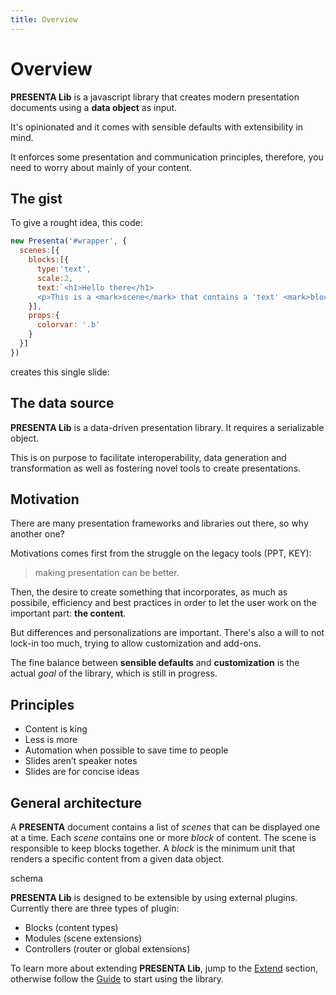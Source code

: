 ```yaml
---
title: Overview
---
```


# Overview

**PRESENTA Lib** is a javascript library that creates modern presentation documents using a **data object** as input.

It's opinionated and it comes with sensible defaults with extensibility in mind.

It enforces some presentation and communication principles, therefore, you need to worry about mainly of your content.



## The gist

To give a rought idea, this code:

```js
new Presenta('#wrapper', {
  scenes:[{
    blocks:[{
      type:'text',
      scale:2,
      text:`<h1>Hello there</h1>
      <p>This is a <mark>scene</mark> that contains a 'text' <mark>block</mark>...</p>`
    }],
    props:{
      colorvar: '.b'
    }
  }]
})
```

creates this single slide:

<pDemo01 />



## The data source

**PRESENTA Lib** is a data-driven presentation library. It requires a serializable object.

This is on purpose to facilitate interoperability, data generation and transformation as well as fostering novel tools to create presentations.



## Motivation

There are many presentation frameworks and libraries out there, so why another one?

Motivations comes first from the struggle on the legacy tools (PPT, KEY):

> making presentation can be better.

Then, the desire to create something that incorporates, as much as possibile, efficiency and best practices in order to let the user work on the important part: **the content**.

But differences and personalizations are important. There's also a will to not lock-in too much, trying to allow customization and add-ons.

The fine balance between **sensible defaults** and **customization** is the actual *goal* of the library, which is still in progress.

## Principles

- Content is king
- Less is more
- Automation when possible to save time to people
- Slides aren’t speaker notes
- Slides are for concise ideas

## General architecture

A **PRESENTA** document contains a list of *scenes* that can be displayed one at a time. Each *scene* contains one or more *block* of content. The scene is responsible to keep blocks together. A *block* is the minimum unit that renders a specific content from  a given data object.

schema

**PRESENTA Lib** is designed to be extensible by using external plugins. Currently there are three types of plugin:

- Blocks (content types)
- Modules (scene extensions)
- Controllers (router or global extensions)

To learn more about extending **PRESENTA Lib**, jump to the [Extend](/extend) section, otherwise follow the [Guide](/guide) to start using the library.
